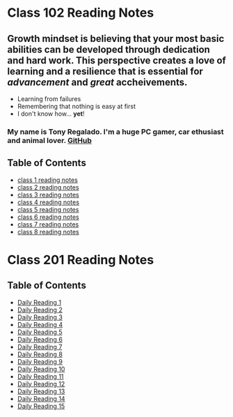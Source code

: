 # Class 102 Reading Notes


## Growth mindset is believing that your most basic abilities can be developed through dedication and hard work. This perspective creates a love of learning and a resilience that is essential for *advancement* and *great* accheivements. 

- Learning from failures
- Remembering that nothing is easy at first
- I don't know how... **yet**!

### My name is Tony Regalado. I'm a huge PC gamer, car ethusiast and animal lover. [GitHub](https://github.com/Edward-Regalado)


## Table of Contents  
- [class 1 reading notes](class1.md)
- [class 2 reading notes](class2.md)
- [class 3 reading notes](class3.md)
- [class 4 reading notes](class4.md)
- [class 5 reading notes](class5.md)
- [class 6 reading notes](class6.md)
- [class 7 reading notes](class7.md)
- [class 8 reading notes](class8.md)





# Class 201 Reading Notes

## Table of Contents 
- [Daily Reading 1](201class1.md)
- [Daily Reading 2](201class2.md)
- [Daily Reading 3](201class3.md)
- [Daily Reading 4](201class4.md)
- [Daily Reading 5](201class5.md)
- [Daily Reading 6](201class6.md)
- [Daily Reading 7](201class7.md)
- [Daily Reading 8](201class8.md)
- [Daily Reading 9](201class9.md)
- [Daily Reading 10](201class10.md)
- [Daily Reading 11](201class11.md)
- [Daily Reading 12](201class12.md)
- [Daily Reading 13](201class13.md)
- [Daily Reading 14](201class14.md)
- [Daily Reading 15](201class15.md)
